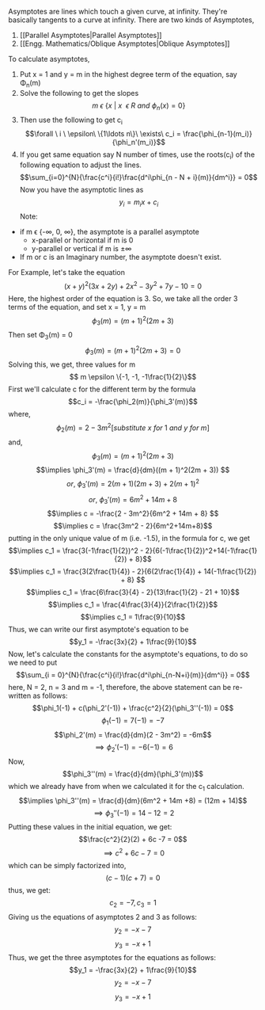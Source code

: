 Asymptotes are lines which touch a given curve, at infinity.
They're basically tangents to a curve at infinity.
There are two kinds of Asymptotes, 
1. [[Parallel Asymptotes|Parallel Asymptotes]]
2. [[Engg. Mathematics/Oblique Asymptotes|Oblique Asymptotes]]

To calculate asymptotes, 
1. Put x = 1 and y = m in the highest degree term of the equation, say &Phi;<sub>n</sub>(m)
2. Solve the following to get the slopes $$m\ \epsilon\ \{x\ |\ x\ \ \epsilon\ R\ and \ \phi_n(x) = 0\}$$
3. Then use the following to get c<sub>i</sub> $$\forall \ i \ \epsilon\ \{1\ldots n\}\ \exists\ c_i = \frac{\phi_{n-1}(m_i)}{\phi_n'(m_i)}$$
4. If you get same equation say N number of times, use the roots(c<sub>i</sub>) of the following equation to adjust the lines. $$\sum_{i=0}^{N}{\frac{c^i}{i!}\frac{d^i\phi_{n - N + i}(m)}{dm^i}} = 0$$
Now you have the asymptotic lines as $$y_i = m_ix + c_i$$
Note: 
- if m &varepsilon; {-&infin;, 0, &infin;}, the asymptote is a parallel asymptote
	- x-parallel or horizontal if m is 0
	- y-parallel or vertical if m is &pm;&infin; 	
 - If m or c is an Imaginary number, the asymptote doesn't exist.

For Example, let's take the equation $$(x + y)^2(3x + 2y) + 2x^2 - 3y^2 + 7y -10 = 0$$
Here, the highest order of the equation is 3. So, we take all the order 3 terms of the equation, and set x = 1, y = m
$$ \phi_3(m) = (m + 1)^2(2m + 3)$$
Then set &Phi;<sub>3</sub>(m) = 0
$$\phi_3(m) = (m + 1)^2(2m + 3) = 0$$
Solving this, we get, three values for m
$$ m \epsilon \{-1, -1, -1\frac{1}{2}\}$$
First we'll calculate c for the different term by the formula
$$c_i = -\frac{\phi_2(m)}{\phi_3'(m)}$$
where, 
$$\phi_2(m) = 2 - 3m^2 [substitute\ x\ for\ 1\ and\ y\ for\ m]$$
and, $$\phi_3(m) = (m + 1)^2(2m + 3)$$
$$\implies \phi_3'(m) = \frac{d}{dm}((m + 1)^2(2m + 3)) $$
$$or,\ \phi_3'(m) = 2(m+1)(2m+3) + 2(m + 1)^2$$
$$or,\ \phi_3'(m) = 6m^2 + 14m + 8$$
$$\implies c = -\frac{2 - 3m^2}{6m^2 + 14m + 8} $$
$$\implies c = \frac{3m^2 - 2}{6m^2+14m+8}$$
putting in the only unique value of m (i.e. -1.5), in the formula for c, we get
$$\implies c_1 = \frac{3(-1\frac{1}{2})^2 - 2}{6(-1\frac{1}{2})^2+14(-1\frac{1}{2}) + 8}$$
$$\implies c_1 = \frac{3(2\frac{1}{4}) - 2}{6(2\frac{1}{4}) + 14(-1\frac{1}{2}) + 8} $$
$$\implies c_1 = \frac{6\frac{3}{4} - 2}{13\frac{1}{2} - 21 + 10}$$
$$\implies c_1 = \frac{4\frac{3}{4}}{2\frac{1}{2}}$$
$$\implies c_1 = 1\frac{9}{10}$$
Thus, we can write our first asymptote's equation to be
$$y_1 = -\frac{3x}{2} + 1\frac{9}{10}$$
Now, let's calculate the constants for the asymptote's equations, to do so we need to put
$$\sum_{i = 0}^{N}{\frac{c^i}{i!}\frac{d^i\phi_{n-N+i}(m)}{dm^i}} = 0$$
here, N = 2, n = 3 and m = -1, therefore, the above statement can be re-written as follows:
$$\phi_1(-1) + c(\phi_2'(-1)) + \frac{c^2}{2}(\phi_3''(-1)) = 0$$
$$\phi_1(-1) = 7(-1) = -7$$
$$\phi_2'(m) = \frac{d}{dm}(2 - 3m^2) = -6m$$
$$\implies \phi_2'(-1) = -6(-1) = 6$$
Now,
$$\phi_3''(m) = \frac{d}{dm}(\phi_3'(m))$$
which we already have from when we calculated it for the c<sub>1</sub> calculation.
$$\implies \phi_3''(m) = \frac{d}{dm}(6m^2 + 14m +8) = (12m + 14)$$
$$\implies\phi_3''(-1)= 14 - 12 = 2$$
Putting these values in the initial equation, we get:
$$\frac{c^2}{2}(2) + 6c -7 = 0$$
$$\implies c^2 + 6c -7 = 0$$
which can be simply factorized into,
$$(c - 1)(c + 7) = 0$$
thus, we get:
$$c_2 = -7, c_3 = 1$$
Giving us the equations of asymptotes 2 and 3 as follows:
$$y_2 = -x - 7$$
$$y_3 = -x + 1$$
Thus, we get the three asymptotes for the equations as follows:
$$y_1 = -\frac{3x}{2} + 1\frac{9}{10}$$
$$y_2 = -x-7$$$$y_3 = -x + 1$$
<!--Nice :)-->